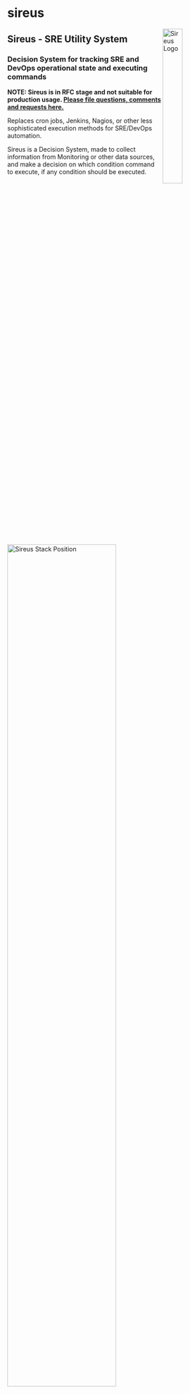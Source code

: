 # sireus
<img align="right" alt="Sireus Logo" width="30%" src="https://github.com/ghowland/sireus/blob/main/documentation/images/sireus_logo.png">

## Sireus - SRE Utility System
### Decision System for tracking SRE and DevOps operational state and executing commands

**NOTE: Sireus is in RFC stage and not suitable for production usage.  [Please file questions, comments and requests here.](https://github.com/ghowland/sireus/issues)**

Replaces cron jobs, Jenkins, Nagios, or other less sophisticated execution methods for SRE/DevOps automation.  

Sireus is a Decision System, made to collect information from Monitoring or other data sources, and make a decision on which condition command to execute, if any condition should be executed.

<img width="70%" src="https://github.com/ghowland/sireus/blob/main/documentation/images/sireus_stack_pos_exec.png" alt="Sireus Stack Position">

### Table of Contents

- [Sireus Goals](#sireus-goals)
- [Links to Documentation and Communication Options](#links)
- [Data Structure](#data-structure)
  * [Sireus Bots and Bot Groups](#sireus-bots-and-bot-groups)
  * [Terminology](#terminology)
  * [How a Utility System or "Utility AI" works](#how-a-utility-system-or-utility-ai-works)
    + [State Condition Consideration Data](#state-condition-consideration-data)
    + [State Condition Final Scores from Multiple Considerations](#state-condition-final-scores-from-multiple-considerations)
    + [Why so many steps to get to a Final State Condition Score?](#why-so-many-steps-to-get-to-a-final-state-condition-score)
- [Help Wanted... in many areas including Data Visualization and Web Design](#help-wanted)
- [Sireus Portrait](#sireus-portrait)

### Sireus Goals

- Bots execute a *single* command or API call out of many possibilities; designed for SRE and DevOps environments.
- Sireus is a Decision System.  Its purpose is to make a decision and execute a *single* command or web call.
- Fits into the stack between monitoring and alerting.  ex: Prometheus -> Sireus -> Alert Manager.
- Works with existing software stack, with minimal configuration.  Architecture agnostic.
- Dynamically create Bots for any Platform, Service, Process, Host, etc. from monitoring software (ex: Prometheus).  Bots are ephemeral.
- Bots have something like rule sets for prioritizing conditional commands to respond to detected issues.
- Scalable to large amounts of tests and commands, with deterministic execution, and inspectable with historical or test data to aid in configuration and adjusting values to better respond to future events.
- Locking commands per Bot or Bot Group, to stop conflicting commands from running at once, or within a window to verify results of previous commands.
- Uses the ["Utility AI" or "Utility System" behavior system](https://en.wikipedia.org/wiki/Utility_system), which provides a sophisticated method scoring for N conditions per command, to prioritize execution based on collected Bot information.  Scales to large numbers of commands, allowing for complex reactions in large environments.


## Links

 - [Blog](https://blog.sireus.cloud/)
 - [How to Start Configuring Sireus in 10 Steps](https://github.com/ghowland/sireus/blob/main/documentation/how_to_start.md)
 - [Best Practices](https://github.com/ghowland/sireus/blob/main/documentation/best_practices.md)
 - [Discord](https://discord.gg/VTVXrXJWxk)
 - [Data Structure and Internal Function Documentation](https://github.com/ghowland/sireus/blob/main/documentation/godoc.md)
 - [Contributing](https://github.com/ghowland/sireus/blob/main/documentation/contributing.md)
 - [Developer Chat on Zulip - Invite only for now](https://sireus.zulipchat.com/) - If you want to join the development process, please start by [creating Issues.](https://github.com/ghowland/sireus/issues)  Sireus is currently in the Design RFC phase.
 - How to pronounce Sireus?  Like the word "serious".
 - Web App Example Page:

![Web App Example Page](https://github.com/ghowland/sireus/blob/main/documentation/images/webapp_example.png)

### Sireus Bots and Bot Groups

- A Bot Group is defined statically to create Bots.  Queries against monitoring software (ex: Prometheus) or services (ex: Kubernetes) are defined in the Bot Group to be used by Bots.
- Bots are suggested to be created dynamically from monitoring data
- Bots can also be created statically, for less dynamic services (ex: Kafka)
- Bot Groups and Bots have arbitrary variables set with timeouts to ensure execution doesn't occur from stale data
- Triggers to execute commands for common functions, such as a Bots data disappearing from monitoring data (stale or missing)
- Commands are meant to execute against a service or web API, host (ex: bash), or to update internal Sireus data for more complex conditional testing.  This allows building up more complex state variables, which are easier to read and reason about in the conditional logic.

## Data Structure

![Data Structure](https://github.com/ghowland/sireus/blob/main/documentation/images/data_structure.png)

### Terminology

The data structure image above shows the relation between these terms:

- **Bot Group**: A collection of Bots, for executing State Conditions, based on conditional scoring.  This would be mapped against a Web App or other software service in your infrastructure.
- **Bot**: A collection of Variable Data and State Conditions, which contain conditional scoring information based on monitoring queries, which then executes a command.  Each Bot keeps information to use in making decisions.
- **State**: Bot Groups describe all the states a Bot can be in in the form of Forward Sequence State pipelines.  This gives several different "pipelines" of states that only move or skip forward or reset to the beginning, so they never get stuck in an inner loop.  The current set of States a Bot has will determine was State Conditions are available, and ultimately what State Condition Commands can be executed.
- **State Condition**: This is the wrapper for conditions to create a Score, and the Command to execute if it is selected.
- **State Condition Score**: This is the priority of execution.  Given a set of potential State Conditions, we rank them from highest to lowest score, executing the highest score, and never execute State Conditions with a score of 0.
- **State Condition Consideration**: These are essentially conditions, but are floats to provide a range of data, instead of only boolean.
- **State Condition Command**: Executing 1 or more bash-type OS level commands or a service or web API calls.  Generalizing all of these to a "State Condition Command".

### How a Utility System or "Utility AI" works

- All configuration is defined per Bot Group.  These consist of a set of State Conditions.
- Each State Condition has a set of Considerations (Conditions that are not just boolean) which create a Score.
- The highest non-zero score will be executed.  In most cases, nothing will be done and all scores will be zero, because no actions are necessary.  When actions become necessary, the highest non-zero scored State Condition will be executed.

<img width="70%" src="https://github.com/ghowland/sireus/blob/main/documentation/images/bot_condition_execution.png" alt="Bot State Condition Execution">

#### State Condition Consideration Data

A State Condition has N Considerations, made from the following data:

- **Weight**: Per-consideration weight, so each consideration can have higher or lower weight than others
- **Value Function**: A function or command to execute to get a value (float)
- **Value Range**: A range of data ranges to test the result of the consideration's function output.  ex: 0.0-1.0, 0-100, 35-999.  This is the Floor and the Ceiling of the Value Function output.
- **Curve**: A curve to apply Value Function output.  The 2D Curve data goes from 0-1 on X and Y axis.  X is the Value Function Range position, and Y will be multiplied by the Weight to give the final Score.

**Example a Single Consideration:**

- Weight: 5.0
- Value Function Result: 60
- Value Range: 0 to 100
- Curve:

![Curve Example](https://github.com/ghowland/sireus/blob/main/documentation/images/curve_example.PNG)

Given a Value Function Result (60) in the Value Range (0 to 100) = 0.6

In the Curve, with the X=0.6 the Y value = 0.71

The Curve Result (0.71) is multiplied by the Weight (5): 0.71 * 5 = 3.55 Consideration Score

#### State Condition Final Scores from Multiple Considerations

In the above single Consideration Data, we had a single Consideration Score of 3.55.  If there were more considerations, all of these would be calculated together, to get a final consideration score, and then multiplied by the State Condition Weight to get a final State Condition Score.

**Example of a State Condition with Multiple Considerations:**

- **State Condition**: Send API Remediation XYZ
- **State Condition Weight**: 1.5
- **Final Calculated Scores for all Considerations**: 3.55
- **Final State Condition Score**: 5.32

When all the State Conditions have had their Final Scores calculated, if 5.32 is the highest score, then that condition will be executed.  

For a given State Condition, if **any** of the Considerations have a score of zero, then the entire Final State Condition Score is zero.  This allows any Consideration to make a State Condition invalid.

#### Why so many steps to get to a Final State Condition Score?

The reason to have all of these steps is to be able to control exactly how important any given consideration test is to executing that condition, and to provide multiple ways to invalidate the condition (any consideration with a 0 score).

The benefit of this is that even with hundreds or thousands of State Conditions, they can be tuned so that the correct condition executes at the correct time.  These tests are deterministic, and can be run on historic or test data, so that execution can be tested on prior outages to see how the rules would execute in known failure situations, or proposed failure situations using test data.

Having the ability to tune values at the top level State Condition, and for each Consideration, allows for a lot of tuning ability to ensure correct execution.

### Help Wanted

A Decision System being used in SRE and DevOps land is a new tool, and how to represent and work with the data is not yet explored.  Looking for people to help make this easier for users to learn and become experts in, to create better automation and operational outcomes.

- Data visualization mysteries
	* How should the current state of a Bot Group be represented so that it can be understood at a glance?
		+ In the demo I (ghowland) show a list of the Bot Groups States, and how many Bots are in each state.  This gives some information, but I think much more information could be represented in a very brief manner and need someone to help figure this and other problems out.
		+ Another mystery to solve is how best to show the scoring values and curves.  My (ghowland) thought's on this are that there should be a simple-mode that is normally presented, which is just a boolean system, and hides the underlying scoring system, but still the same scoring, so it's unified.  Then an advanced system can open up all the scoring values as they are shown in the demo.  But, this needs to get designed.  I'll take a first pass at it soon.
- Web page design improvements for readability.
	* I (ghowland) did my best to keep it simple, but someone with an eye for design would be really helpful in making the pages easier to read and thus easier to gain insight from.
		+ All the web pages are rendered with [Handlebars](https://github.com/aymerick/raymond) (a [Mustache](https://github.com/cbroglie/mustache)-like), and I do almost all the processing using Handlebars Registered Helper system, where you would have full access to the data in the application, and then just use the handlebars syntax to loop over stuff or set a current context.  It's becoming a fairly robust library for this initial version's data representation.  It's also very easy to add any new Helpers, and my policy is to just add one for every condition as a 1-1 mapping of "I want to do X".  And of course reusing the existing ones as much as possible, but with an eye to not make any sneaky use cases, just a straight forward "Need to Verb with Adjective Noun" mappings.
- Development
	* A small plugin-system, so that custom functions could be called throughout the pipeline of the system.
		+ I (ghowland) think it's best to start this small with a minimal interface, and it can be kept as a legacy implementation when we find out what all the additional requirements we learn from use.  It needs a good first start to be a useful feedback tool so that users can spend the time to develop the expertise needed to push the system to its current limits, and get our feature set for the more mature plugin-system.  Because it's golang, I think it is best to just have them compile the plugins in, so can also avoid the expense of dynamic plugins.
- Organizing Documentation
	* I (ghowland) will create as much documentation as I think is needed to cover explaining the various areas and use cases, but I could use help organizing it.  Often as the primary author it's unclear what is confusing or understandable, or what information should be presented first.
		+ There are pretty good standards for this from other projects, so it would probably be best to just pick a successful project and model Sireus documentation's organization after theirs.  This decision hasn't been made yet for who to copy.
		+ A big help would just be suggestions or pull requests on re-organizing any existing documents to be easier to understand, please give the reason why it would make it easier to understand in the PR.
- Feedback
	* Sireus is in the Design RFC phase.  I want to get feedback on whether it is understandable, if not what are areas that lack clarity.  "What is it for?"  "Why should I use this?"  "How would I implement it?"  I have some of this information here now, but I (ghowland) don't know what is clear and what is unclear without more feedback.  [Please file questions, comments and requests here](https://github.com/ghowland/sireus/issues).

## Sireus Portrait

![Sireus Portrait](https://github.com/ghowland/sireus/blob/main/documentation/images/sireus_dog_star.png)
